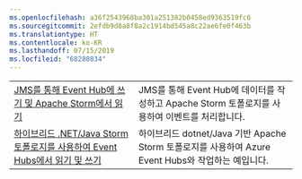 ```yaml
---
ms.openlocfilehash: a36f2543968ba301a251382b0458ed9363519fc6
ms.sourcegitcommit: 2efdb9d8a8f8a2c1914bd545a8c22ae6fe0f463b
ms.translationtype: HT
ms.contentlocale: ko-KR
ms.lasthandoff: 07/15/2019
ms.locfileid: "68280834"
---
```

|  |  |
|---------|---------|
| [JMS를 통해 Event Hub에 쓰기 및 Apache Storm에서 읽기][1] | JMS를 통해 Event Hub에 데이터를 작성하고 Apache Storm 토폴로지를 사용하여 이벤트를 처리합니다. 
| [하이브리드 .NET/Java Storm 토폴로지를 사용하여 Event Hubs에서 읽기 및 쓰기][2] | 하이브리드 dotnet/Java 기반 Apache Storm 토폴로지를 사용하여 Azure Event Hubs와 작업하는 예입니다.

[1]: https://azure.microsoft.com/resources/samples/event-hubs-java-storm-sender-jms-receiver/
[2]: https://azure.microsoft.com/resources/samples/hdinsight-dotnet-java-storm-eventhub/